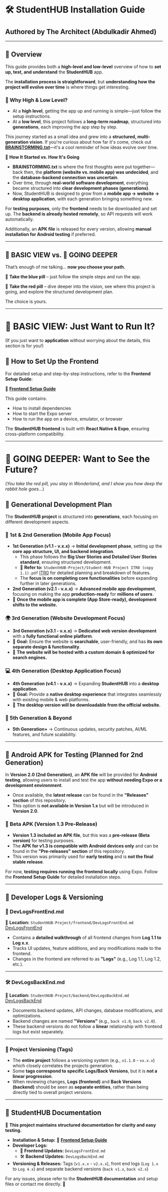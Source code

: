 # **🛠️ StudentHUB Installation Guide**  

## **Authored by The Architect (Abdulkadir Ahmed)**  

---

## **📌 Overview**  
This guide provides both a **high-level and low-level** overview of how to **set up, test, and understand** the **StudentHUB** app.  

The **installation process is straightforward**, but **understanding how the project will evolve over time** is where things get interesting.  

### **📌 Why High & Low Level?**  
- At a **high level**, getting the app up and running is simple—just follow the setup instructions.  
- At a **low level**, this project follows a **long-term roadmap**, structured into **generations**, each improving the app step by step.  

This journey started as a small idea and grew into a **structured, multi-generation vision**. If you're curious about how far it's come, check out **[BRAINSTORMING.txt](StudentHUB-Project/BRAINSTORMING)**—it's a cool reminder of how ideas evolve over time.  

📌 **How It Started vs. How It's Going**  
- **BRAINSTORMING.txt** is where the first thoughts were put together—back then, the **platform (website vs. mobile app) was undecided**, and the **database-backend connection was uncertain**.  
- Over time, through **real-world software development**, everything became structured into **clear development phases (generations)**.  
- Now, StudentHUB is designed to grow from a **mobile app → website → desktop application**, with each generation bringing something new.  

For **testing purposes**, only the **frontend** needs to be downloaded and set up. The **backend is already hosted remotely**, so API requests will work automatically.  

Additionally, an **APK file** is released for every version, allowing **manual installation for Android testing** if preferred.  

---

## **🔵 BASIC VIEW vs. 🔴 GOING DEEPER**  
That’s enough of me talking… **now you choose your path.**  

🔵 **Take the blue pill** – just follow the simple steps and run the app.  

🔴 **Take the red pill** – dive deeper into the vision, see where this project is going, and explore the structured development plan.  

The choice is yours.  

---

# **🔵 BASIC VIEW: Just Want to Run It?**  
(If you just want to **application** without worrying about the details, this section is for you!)  

## **🚀 How to Set Up the Frontend**  
For detailed setup and step-by-step instructions, refer to the **Frontend Setup Guide**:  

📌 **[Frontend Setup Guide](frontend/FRONTEND_SETUP.md)**  

This guide contains:  
- How to install dependencies  
- How to start the Expo server  
- How to run the app on a device, emulator, or browser  

The **StudentHUB frontend** is built with **React Native & Expo**, ensuring cross-platform compatibility.  

---

# **🔴 GOING DEEPER: Want to See the Future?**  
(*You take the red pill, you stay in Wonderland, and I show you how deep the rabbit hole goes...*)  

## **📜 Generational Development Plan**  

The **StudentHUB project** is structured into **generations**, each focusing on different development aspects.  

### **📱 1st & 2nd Generation (Mobile App Focus)**  
- **1st Generation (v1.1 - v.x.x)** → **Initial development phase**, setting up the **core app structure, UI, and backend integration**.  
  - This phase follows the **Big User Stories and Detailed User Stories standard**, ensuring structured development.  
  - 📌 **Refer to:** `StudentHUB-Project/Student-HUB Project ITR0 (copy 1.1).pdf` [ITR0](./Student-HUB%20Project%20ITR0%20(copy%201.1).pdf) for detailed planning and breakdown of features.  
  - The **focus is on completing core functionalities** before expanding further in later generations.    
- **2nd Generation (v2.1 - v.x.x)** → **Advanced mobile app development**, focusing on making the app **production-ready** for **millions of users**.  
- 🚀 **Once the mobile app is complete (App Store-ready), development shifts to the website.**  

### **🌍 3rd Generation (Website Development Focus)**  
- **3rd Generation (v3.1 - v.x.x)** → **Dedicated web version development** with a **fully functional online platform**.  
- 🔹 **Goal:** Ensure the website is **searchable**, user-friendly, and has **its own separate design & functionality**.  
- 📌 **The website will be hosted with a custom domain & optimized for search engines.**  

### **💻 4th Generation (Desktop Application Focus)**  
- **4th Generation (v4.1 - v.x.x)** → Expanding **StudentHUB** into a **desktop application**.  
- 🔹 **Goal:** Provide a **native desktop experience** that integrates seamlessly with existing mobile & web platforms.  
- 📌 **The desktop version will be downloadable from the official website.**  

### **🚀 5th Generation & Beyond**  
- **5th Generation+** → Continuous updates, security patches, AI/ML features, and future scalability.  

---

## **📱 Android APK for Testing (Planned for 2nd Generation)**  
In **Version 2.0 (2nd Generation)**, an **APK file** will be provided for **Android testing**, allowing users to install and test the app **without needing Expo or a development environment**.  

- Once available, the **latest release** can be found in the **"Releases" section** of this repository.  
- This option is **not available in Version 1.x** but will be introduced in **Version 2.0**.  

### **🔹 Beta APK (Version 1.3 Pre-Release)**  
- **Version 1.3 included an APK file**, but this was a **pre-release (Beta version)** for testing purposes.  
- The **APK for v1.3 is compatible with Android devices only** and can be found in the **"Pre-releases" section** of this repository.  
- This version was primarily used for **early testing** and is **not the final stable release**.  

For now, **testing requires running the frontend locally** using Expo. Follow the **Frontend Setup Guide** for detailed installation steps.  

---

## **📜 Developer Logs & Versioning**  

### **📝 DevLogsFrontEnd.md**  
📌 **Location:** `StudentHUB-Project/frontend/DevLogsFrontEnd.md` [DevLogsFrontEnd](frontend/DevLogsFrontEnd.md)

- Contains a **detailed walkthrough** of all frontend changes from **Log 1.1 to Log x.x**.  
- Tracks UI updates, feature additions, and any modifications made to the frontend.  
- Changes in the frontend are referred to as **"Logs"** (e.g., Log 1.1, Log 1.2, etc.).  

---

### **🛠️ DevLogsBackEnd.md**  
📌 **Location:** `StudentHUB-Project/backend/DevLogsBackEnd.md` [DevLogsBackEnd](backend/DevLogsBackEnd.md)

- Documents backend updates, API changes, database modifications, and optimizations.  
- Backend changes are named **"Versions"** (e.g., `back v1.0`, `back v2.0`).  
- These backend versions do not follow a **linear** relationship with frontend logs but exist separately.  

---

### **🔖 Project Versioning (Tags)**  
- The **entire project** follows a versioning system (e.g., `v1.1.0` - `vx.x.x`) which closely correlates the projects generation.  
- Some **tags correspond to specific Logs/Back Versions**, but it is **not a linear progression**.  
- When reviewing changes, **Logs (frontend)** and **Back Versions (backend)** should be seen as **separate entities**, rather than being directly tied to overall project versions.  

---

## **📖 StudentHUB Documentation**  
📌 **This project maintains structured documentation for clarity and easy testing.**  

- **Installation & Setup:** 📌 **[Frontend Setup Guide](frontend/FRONTEND_SETUP.md)**  
- **Developer Logs:**  
  - 📝 **Frontend Updates:** `DevLogsFrontEnd.md`  
  - 🛠 **Backend Updates:** `DevLogsBackEnd.md`  
- **Versioning & Releases:** Tags (`v1.x.x` - `v2.x.x`), front end logs (`Log 1.x` to `Log 4.x`) and separate backend versions (`back v1.x`, `back v2.x`)  

For any issues, please refer to the **StudentHUB documentation** and setup files or contact me directly. 🚀  
